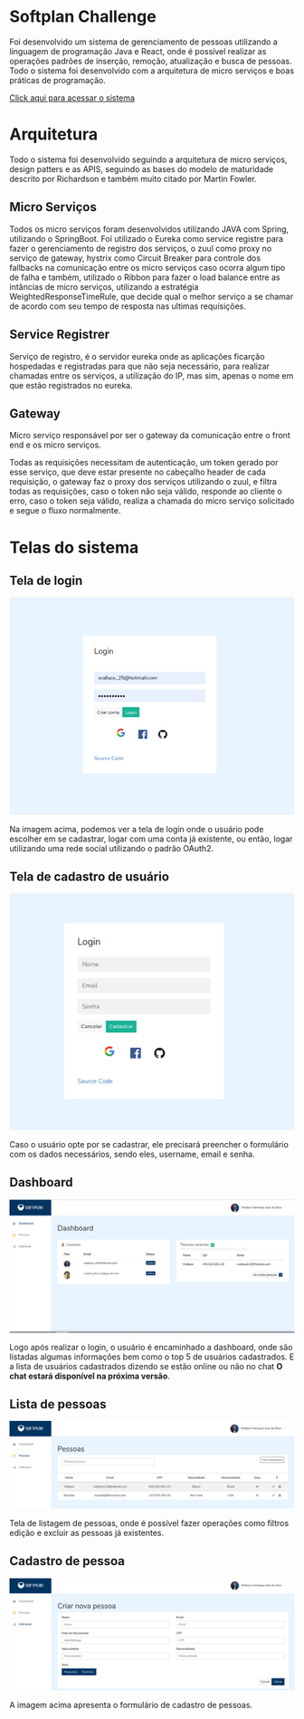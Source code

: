 # Softplan Challenge
Foi desenvolvido um sistema de gerenciamento de pessoas utilizando a linguagem de programação Java e React, onde é possível
realizar as operações padrões de inserção, remoção, atualização e busca de pessoas. 
Todo o sistema foi desenvolvido com a arquitetura de micro serviços e boas práticas de programação.


[Click aqui para acessar o sistema](http://165.227.3.54:3000)


# Arquitetura
Todo o sistema foi desenvolvido seguindo a arquitetura de micro serviços, design patters e as APIS, seguindo as bases do modelo 
de maturidade descrito por Richardson e também muito citado por Martin Fowler.

## Micro Serviços
Todos os micro serviços foram desenvolvidos utilizando JAVA com Spring, utilizando o SpringBoot. 
Foi utilizado o Eureka como service registre para fazer o gerenciamento de registro dos serviços, o zuul
como proxy no serviço de gateway, hystrix como Circuit Breaker para controle dos fallbacks na comunicação
entre os micro serviços caso ocorra algum tipo de falha e também, utilizado o Ribbon para fazer o load balance entre 
as intâncias de micro serviços, utilizando a estratégia WeightedResponseTimeRule, que decide qual o melhor serviço a se 
chamar de acordo com seu tempo de resposta nas ultimas requisições. 

## Service Registrer
Serviço de registro, é o servidor eureka onde as aplicações ficarção hospedadas e registradas para que não seja necessário,
para realizar chamadas entre os serviços, a utilização do IP, mas sim, apenas o nome em que estão registrados no eureka.

## Gateway
Micro serviço responsável por ser o gateway da comunicação entre o front end e os micro serviços. 

Todas as requisições necessitam de autenticação, um token gerado por esse serviço, que deve estar presente no cabeçalho 
header de cada requisição, o gateway faz o proxy dos serviços utilizando o zuul, e filtra todas as requisições, caso o token
não seja válido, responde ao cliente o erro, caso o token seja válido, realiza a chamada do micro serviço solicitado e segue o fluxo normalmente.



# Telas do sistema
## Tela de login
![Tela de login](/imagens/login.png)

Na imagem acima, podemos ver a tela de login onde o usuário pode escolher em 
se cadastrar, logar com uma conta já existente, ou então, logar utilizando uma rede social
utilizando o padrão OAuth2.

## Tela de cadastro de usuário
![Tela de cadastro de novo usuário](/imagens/cadastro.png)

Caso o usuário opte por se cadastrar, ele precisará preencher o formulário
com os dados necessários, sendo eles, username, email e senha.


## Dashboard
![Dashboard](/imagens/dashboard.png)

Logo após realizar o login, o usuário é encaminhado a dashboard, onde são listadas algumas informações
bem como o top 5 de usuários cadastrados. E a lista de usuários cadastrados dizendo se estão online ou não
no chat **O chat estará disponível na próxima versão**.

## Lista de pessoas
![Lista de pessoas](/imagens/lista_pessoas.png)

Tela de listagem de pessoas, onde é possível fazer operações como filtros
edição e excluir as pessoas já existentes.


## Cadastro de pessoa
![Cadastro de pessoa](/imagens/cadastro_nova_pessoa.png)

A imagem acima apresenta o formulário de cadastro de pessoas.